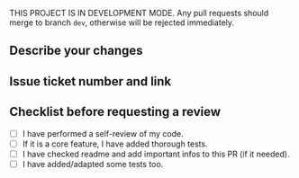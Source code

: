 THIS PROJECT IS IN DEVELOPMENT MODE. Any pull requests should merge to branch `dev`, otherwise will be rejected immediately.

## Describe your changes

## Issue ticket number and link

## Checklist before requesting a review
-  [ ] I have performed a self-review of my code.
-  [ ] If it is a core feature, I have added thorough tests.
-  [ ] I have checked readme and add important infos to this PR (if it needed).
-  [ ] I have added/adapted some tests too.
